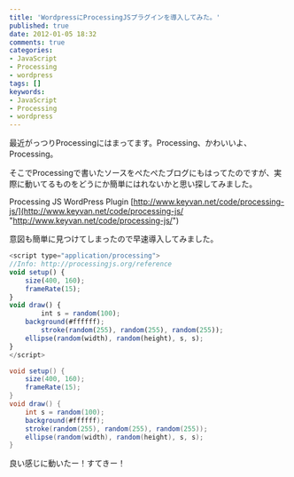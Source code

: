 ```yaml
---
title: 'WordpressにProcessingJSプラグインを導入してみた。'
published: true
date: 2012-01-05 18:32
comments: true
categories:
- JavaScript
- Processing
- wordpress
tags: []
keywords:
- JavaScript
- Processing
- wordpress
---
```

最近がっつりProcessingにはまってます。Processing、かわいいよ、Processing。

そこでProcessingで書いたソースをぺたぺたブログにもはってたのですが、実際に動いてるものをどうにか簡単にはれないかと思い探してみました。

Processing JS WordPress Plugin
[http://www.keyvan.net/code/processing-js/](http://www.keyvan.net/code/processing-js/ "http://www.keyvan.net/code/processing-js/")

意図も簡単に見つけてしまったので早速導入してみました。

```javascript
<script type="application/processing">
//Info: http://processingjs.org/reference
void setup() {
	size(400, 160);
	frameRate(15);
}
void draw() {
        int s = random(100);
	background(#ffffff);
        stroke(random(255), random(255), random(255));
	ellipse(random(width), random(height), s, s);
}
</script>
```

```java
void setup() {
    size(400, 160);
    frameRate(15);
}
void draw() {
    int s = random(100);
    background(#ffffff);
    stroke(random(255), random(255), random(255));
    ellipse(random(width), random(height), s, s);
}
```

良い感じに動いたー！すてきー！